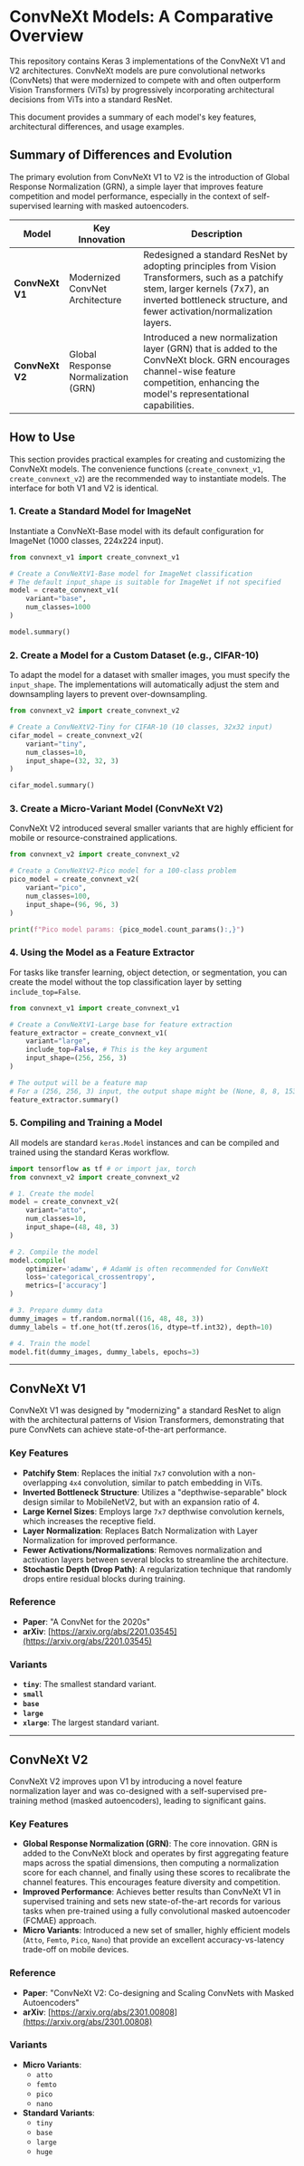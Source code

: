 # ConvNeXt Models: A Comparative Overview

This repository contains Keras 3 implementations of the ConvNeXt V1 and V2 architectures. ConvNeXt models are pure convolutional networks (ConvNets) that were modernized to compete with and often outperform Vision Transformers (ViTs) by progressively incorporating architectural decisions from ViTs into a standard ResNet.

This document provides a summary of each model's key features, architectural differences, and usage examples.

## Summary of Differences and Evolution

The primary evolution from ConvNeXt V1 to V2 is the introduction of Global Response Normalization (GRN), a simple layer that improves feature competition and model performance, especially in the context of self-supervised learning with masked autoencoders.

| Model | Key Innovation | Description |
| --- | --- | --- |
| **ConvNeXt V1** | Modernized ConvNet Architecture | Redesigned a standard ResNet by adopting principles from Vision Transformers, such as a patchify stem, larger kernels (7x7), an inverted bottleneck structure, and fewer activation/normalization layers. |
| **ConvNeXt V2** | Global Response Normalization (GRN) | Introduced a new normalization layer (GRN) that is added to the ConvNeXt block. GRN encourages channel-wise feature competition, enhancing the model's representational capabilities. |

## How to Use

This section provides practical examples for creating and customizing the ConvNeXt models. The convenience functions (`create_convnext_v1`, `create_convnext_v2`) are the recommended way to instantiate models. The interface for both V1 and V2 is identical.

### 1. Create a Standard Model for ImageNet

Instantiate a ConvNeXt-Base model with its default configuration for ImageNet (1000 classes, 224x224 input).

```python
from convnext_v1 import create_convnext_v1

# Create a ConvNeXtV1-Base model for ImageNet classification
# The default input_shape is suitable for ImageNet if not specified
model = create_convnext_v1(
    variant="base",
    num_classes=1000
)

model.summary()
```

### 2. Create a Model for a Custom Dataset (e.g., CIFAR-10)

To adapt the model for a dataset with smaller images, you must specify the `input_shape`. The implementations will automatically adjust the stem and downsampling layers to prevent over-downsampling.

```python
from convnext_v2 import create_convnext_v2

# Create a ConvNeXtV2-Tiny for CIFAR-10 (10 classes, 32x32 input)
cifar_model = create_convnext_v2(
    variant="tiny",
    num_classes=10,
    input_shape=(32, 32, 3)
)

cifar_model.summary()
```

### 3. Create a Micro-Variant Model (ConvNeXt V2)

ConvNeXt V2 introduced several smaller variants that are highly efficient for mobile or resource-constrained applications.

```python
from convnext_v2 import create_convnext_v2

# Create a ConvNeXtV2-Pico model for a 100-class problem
pico_model = create_convnext_v2(
    variant="pico",
    num_classes=100,
    input_shape=(96, 96, 3)
)

print(f"Pico model params: {pico_model.count_params():,}")
```

### 4. Using the Model as a Feature Extractor

For tasks like transfer learning, object detection, or segmentation, you can create the model without the top classification layer by setting `include_top=False`.

```python
from convnext_v1 import create_convnext_v1

# Create a ConvNeXtV1-Large base for feature extraction
feature_extractor = create_convnext_v1(
    variant="large",
    include_top=False, # This is the key argument
    input_shape=(256, 256, 3)
)

# The output will be a feature map
# For a (256, 256, 3) input, the output shape might be (None, 8, 8, 1536)
feature_extractor.summary()
```

### 5. Compiling and Training a Model

All models are standard `keras.Model` instances and can be compiled and trained using the standard Keras workflow.

```python
import tensorflow as tf # or import jax, torch
from convnext_v2 import create_convnext_v2

# 1. Create the model
model = create_convnext_v2(
    variant="atto",
    num_classes=10,
    input_shape=(48, 48, 3)
)

# 2. Compile the model
model.compile(
    optimizer='adamw', # AdamW is often recommended for ConvNeXt
    loss='categorical_crossentropy',
    metrics=['accuracy']
)

# 3. Prepare dummy data
dummy_images = tf.random.normal((16, 48, 48, 3))
dummy_labels = tf.one_hot(tf.zeros(16, dtype=tf.int32), depth=10)

# 4. Train the model
model.fit(dummy_images, dummy_labels, epochs=3)
```

---

## ConvNeXt V1

ConvNeXt V1 was designed by "modernizing" a standard ResNet to align with the architectural patterns of Vision Transformers, demonstrating that pure ConvNets can achieve state-of-the-art performance.

### Key Features
- **Patchify Stem**: Replaces the initial `7x7` convolution with a non-overlapping `4x4` convolution, similar to patch embedding in ViTs.
- **Inverted Bottleneck Structure**: Utilizes a "depthwise-separable" block design similar to MobileNetV2, but with an expansion ratio of 4.
- **Large Kernel Sizes**: Employs large `7x7` depthwise convolution kernels, which increases the receptive field.
- **Layer Normalization**: Replaces Batch Normalization with Layer Normalization for improved performance.
- **Fewer Activations/Normalizations**: Removes normalization and activation layers between several blocks to streamline the architecture.
- **Stochastic Depth (Drop Path)**: A regularization technique that randomly drops entire residual blocks during training.

### Reference
- **Paper**: "A ConvNet for the 2020s"
- **arXiv**: [https://arxiv.org/abs/2201.03545](https://arxiv.org/abs/2201.03545)

### Variants
- **`tiny`**: The smallest standard variant.
- **`small`**
- **`base`**
- **`large`**
- **`xlarge`**: The largest standard variant.

---

## ConvNeXt V2

ConvNeXt V2 improves upon V1 by introducing a novel feature normalization layer and was co-designed with a self-supervised pre-training method (masked autoencoders), leading to significant gains.

### Key Features
- **Global Response Normalization (GRN)**: The core innovation. GRN is added to the ConvNeXt block and operates by first aggregating feature maps across the spatial dimensions, then computing a normalization score for each channel, and finally using these scores to recalibrate the channel features. This encourages feature diversity and competition.
- **Improved Performance**: Achieves better results than ConvNeXt V1 in supervised training and sets new state-of-the-art records for various tasks when pre-trained using a fully convolutional masked autoencoder (FCMAE) approach.
- **Micro Variants**: Introduced a new set of smaller, highly efficient models (`Atto`, `Femto`, `Pico`, `Nano`) that provide an excellent accuracy-vs-latency trade-off on mobile devices.

### Reference
- **Paper**: "ConvNeXt V2: Co-designing and Scaling ConvNets with Masked Autoencoders"
- **arXiv**: [https://arxiv.org/abs/2301.00808](https://arxiv.org/abs/2301.00808)

### Variants
- **Micro Variants**:
  - `atto`
  - `femto`
  - `pico`
  - `nano`
- **Standard Variants**:
  - `tiny`
  - `base`
  - `large`
  - `huge`